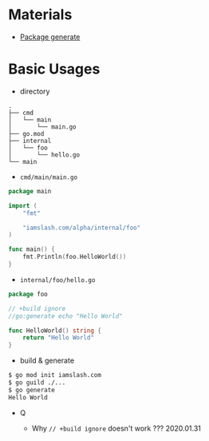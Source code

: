 # Materials

* [Package generate](https://golang.org/pkg/cmd/go/internal/generate/)

# Basic Usages

* directory

```
.
├── cmd
│   └── main
│       └── main.go
├── go.mod
├── internal
│   └── foo
│       └── hello.go
└── main
```

* `cmd/main/main.go`

```go
package main

import (
	"fmt"

	"iamslash.com/alpha/internal/foo"
)

func main() {
	fmt.Println(foo.HelloWorld())
}
```

* `internal/foo/hello.go`

```go
package foo

// +build ignore
//go:generate echo "Hello World"

func HelloWorld() string {
	return "Hello World"
}
```

* build & generate

```bash
$ go mod init iamslash.com
$ go guild ./...
$ go generate
Hello World
```

* Q

  * Why `// +build ignore` doesn't work ??? 2020.01.31
  
